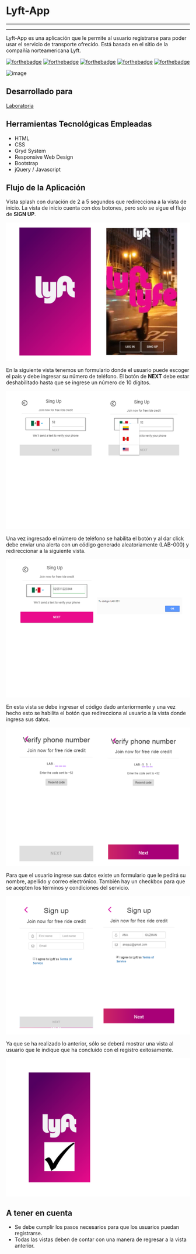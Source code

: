 # **Lyft-App**

-----------------------------------------------------------------
-----------------------------------------------------------------

Lyft-App es una aplicación que le permite al usuario registrarse para poder usar el servicio de transporte ofrecido. Está basada en el sitio de la compañía norteamericana Lyft.

[![forthebadge](http://forthebadge.com/images/badges/uses-css.svg)](http://forthebadge.com)
[![forthebadge](http://forthebadge.com/images/badges/uses-html.svg)](http://forthebadge.com)
[![forthebadge](http://forthebadge.com/images/badges/uses-js.svg)](http://forthebadge.com)
[![forthebadge](http://forthebadge.com/images/badges/built-by-developers.svg)](http://forthebadge.com)
[![forthebadge](http://forthebadge.com/images/badges/for-you.svg)](http://forthebadge.com)

![image](https://user-images.githubusercontent.com/32301650/36358674-3ef9e6e8-14e0-11e8-8564-c0ee942d2080.png)

## **Desarrollado para**

[Laboratoria](http://laboratoria.la)

## **Herramientas Tecnológicas Empleadas**

- HTML
- CSS
- Gryd System
- Responsive Web Design
- Bootstrap
- jQuery / Javascript

## **Flujo de la Aplicación**

Vista splash con duración de 2 a 5 segundos que redirecciona a la vista de inicio. La vista de inicio cuenta con dos botones, pero solo se sigue el flujo de **SIGN UP**.

![Splash](assets/images/img1.png)

En la siguiente vista tenemos un formulario donde el usuario puede escoger el país y debe ingresar su número de teléfono. El botón de **NEXT** debe estar deshabilitado hasta que se ingrese un número de 10 dígitos.

![Vista Sign Up](assets/images/img2.png)

Una vez ingresado el número de teléfono se habilita el botón y al dar click debe enviar una alerta con un código generado aleatoriamente (LAB-000) y redireccionar a la siguiente vista.

![Vista Sign Up - Botón deshabilitado](assets/images/img3.png)

En esta vista se debe ingresar el código dado anteriormente y una vez hecho esto se habilita el botón que redirecciona al usuario a la vista donde ingresa sus datos.

![Vista Verify](assets/images/img4.png)

Para que el usuario ingrese sus datos existe un formulario que le pedirá su nombre, apellido y correo electrónico. También hay un checkbox para que se acepten los términos y condiciones del servicio.

![Enter Personal Information](assets/images/img5.png)

Ya que se ha realizado lo anterior, sólo se deberá mostrar una vista al usuario que le indique que ha concluido con el registro exitosamente.

![Closing](assets/images/img6.png)

## **A tener en cuenta**

- Se debe cumplir los pasos necesarios para que los usuarios puedan registrarse.
- Todas las vistas deben de contar con una manera de regresar a la vista anterior.